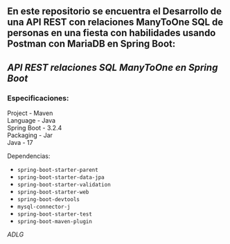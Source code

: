 En este repositorio se encuentra el Desarrollo de una API REST con relaciones ManyToOne SQL de personas en una fiesta con habilidades usando Postman con MariaDB en Spring Boot:
-
## ***API REST relaciones SQL ManyToOne en Spring Boot***

### Especificaciones:

Project - Maven <br>
Language - Java <br>
Spring Boot - 3.2.4 <br>
Packaging - Jar <br>
Java - 17 <br>

Dependencias:
* `spring-boot-starter-parent`
* `spring-boot-starter-data-jpa`
* `spring-boot-starter-validation`
* `spring-boot-starter-web`
* `spring-boot-devtools`
* `mysql-connector-j`
* `spring-boot-starter-test`
* `spring-boot-maven-plugin`

*ADLG*
